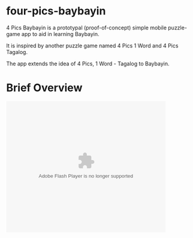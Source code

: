 # four-pics-baybayin

4 Pics Baybayin is a prototypal (proof-of-concept) simple mobile puzzle-game app to aid in learning Baybayin. 

It is inspired by another puzzle game named 4 Pics 1 Word and 4 Pics Tagalog. 

The app extends the idea of 4 Pics, 1 Word - Tagalog to Baybayin. 

# Brief Overview 

<object width="425" height="350">
  <param name="movie" value="http://www.youtube.com/user/wwwLoveWatercom?v=BTRN1YETpyg" />
  <param name="wmode" value="transparent" />
  <embed src="https://www.youtube.com/watch?v=-kSCSt14FMQ"
         type="application/x-shockwave-flash"
         wmode="transparent" width="425" height="350" />
</object>
